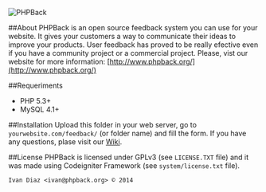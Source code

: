 ![PHPBack](http://www.phpback.org/images/logo_300.png)


##About
PHPBack is an open source feedback system you can use for your website.  It gives your customers a way to communicate their ideas to improve your products. User feedback has proved to be really efective even if you have a community project or a commercial project.
Please, vist our website for more information: [http://www.phpback.org/](http://www.phpback.org/)

##Requeriments
* PHP 5.3+
* MySQL 4.1+

##Installation
Upload this folder in your web server, go to `yourwebsite.com/feedback/` (or folder name) and fill the form.
If you have any questions, plase visit our [Wiki](http://www.phpback.org/wiki/).

##License
PHPBack is licensed under GPLv3 (see `LICENSE.TXT` file) and it was made using Codeigniter Framework (see `system/license.txt` file).

`Ivan Diaz <ivan@phpback.org> © 2014`
